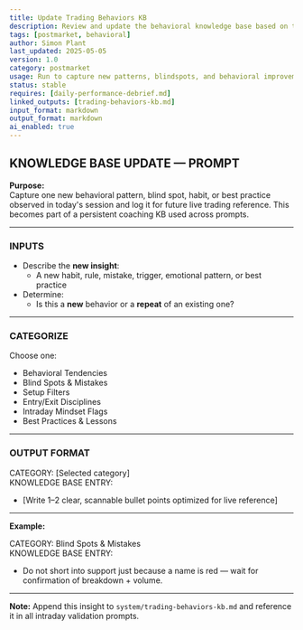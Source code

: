 ```yaml
---
title: Update Trading Behaviors KB  
description: Review and update the behavioral knowledge base based on the day’s performance and patterns  
tags: [postmarket, behavioral]  
author: Simon Plant  
last_updated: 2025-05-05  
version: 1.0  
category: postmarket  
usage: Run to capture new patterns, blindspots, and behavioral improvements into the KB  
status: stable  
requires: [daily-performance-debrief.md]  
linked_outputs: [trading-behaviors-kb.md]  
input_format: markdown  
output_format: markdown  
ai_enabled: true  
---
```


## KNOWLEDGE BASE UPDATE — PROMPT

**Purpose:**  
Capture one new behavioral pattern, blind spot, habit, or best practice observed in today's session and log it for future live trading reference. This becomes part of a persistent coaching KB used across prompts.

---

### INPUTS

- Describe the **new insight**:
  - A new habit, rule, mistake, trigger, emotional pattern, or best practice
- Determine:
  - Is this a **new** behavior or a **repeat** of an existing one?

---

### CATEGORIZE
Choose one:

- Behavioral Tendencies  
- Blind Spots & Mistakes  
- Setup Filters  
- Entry/Exit Disciplines  
- Intraday Mindset Flags  
- Best Practices & Lessons  

---

### OUTPUT FORMAT

CATEGORY: [Selected category]  
KNOWLEDGE BASE ENTRY:  
- [Write 1–2 clear, scannable bullet points optimized for live reference]

---

**Example:**

CATEGORY: Blind Spots & Mistakes  
KNOWLEDGE BASE ENTRY:  
- Do not short into support just because a name is red — wait for confirmation of breakdown + volume.

---

**Note:** Append this insight to `system/trading-behaviors-kb.md` and reference it in all intraday validation prompts.